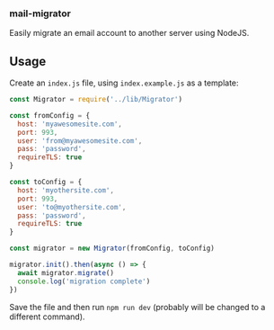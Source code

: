 ### mail-migrator

Easily migrate an email account to another server using NodeJS.

## Usage

Create an `index.js` file, using `index.example.js` as a template:

```javascript
const Migrator = require('../lib/Migrator')

const fromConfig = {
  host: 'myawesomesite.com',
  port: 993, 
  user: 'from@myawesomesite.com',
  pass: 'password',
  requireTLS: true
}

const toConfig = {
  host: 'myothersite.com',
  port: 993,
  user: 'to@myothersite.com',
  pass: 'password',
  requireTLS: true
}

const migrator = new Migrator(fromConfig, toConfig)

migrator.init().then(async () => {
  await migrator.migrate()
  console.log('migration complete')
})
```

Save the file and then run `npm run dev` (probably will be changed to a different command).
